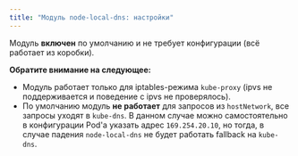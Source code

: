 ```yaml
---
title: "Модуль node-local-dns: настройки"
---
```


Модуль **включен** по умолчанию и не требует конфигурации (всё работает из коробки).

**Обратите внимание на следующее:**
- Модуль работает только для iptables-режима `kube-proxy` (ipvs не поддерживается и поведение с ipvs не проверялось).
- По умолчанию модуль **не работает** для запросов из `hostNetwork`, все запросы уходят в `kube-dns`. В данном случае можно самостоятельно в конфигурации Pod'а указать адрес `169.254.20.10`, но тогда, в случае падения `node-local-dns` не будет работать fallback на `kube-dns`.
